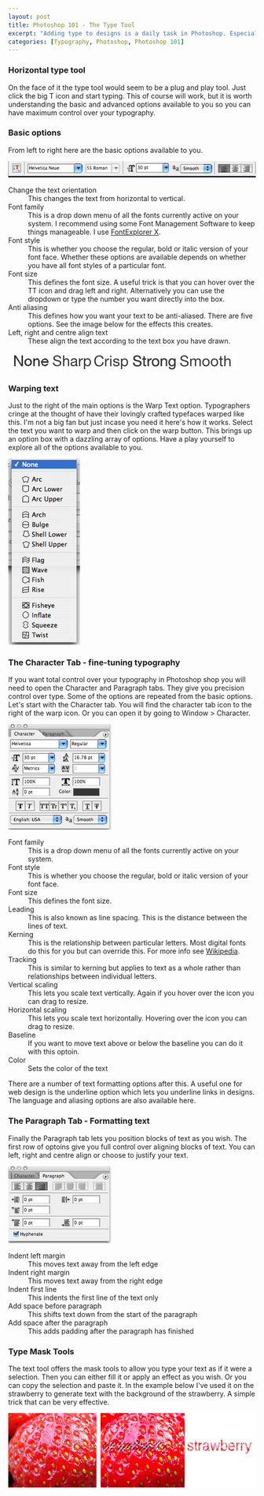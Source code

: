 ```yaml
--- 
layout: post
title: Photoshop 101 - The Type Tool
excerpt: "Adding type to designs is a daily task in Photoshop. Especially if you are interested in Typography mastering this tool is a must. "
categories: [Typography, Photoshop, Photoshop 101]
---
```

<h3>Horizontal type tool</h3>

<p>On the face of it the type tool would seem to be a plug and play tool. Just click the big T icon and start typing. This of course will work, but it is worth understanding the basic and advanced options available to you so you can have maximum control over your typography.</p>

<h3>Basic options</h3>

<p>From left to right here are the basic options available to you.</p>

<img src="/images/articles/text_tool_options.jpg" alt="Basic text tool options" title="Basic text tool options" width="527" height="33" />

<dl>
	<dt>Change the text orientation</dt>
	<dd>This changes the text from horizontal to vertical.</dd>
	<dt>Font family</dt>
	<dd>This is a drop down menu of all the fonts currently active on your system. I recommend using some Font Management Software to keep things manageable. I use <a href="http://www.linotype.com/fontexplorerX">FontExplorer X</a>.</dd>
	<dt>Font style</dt>
	<dd>This is whether you choose the regular, bold or italic version of your font face. Whether these options are available depends on whether you have all font styles of a particular font. </dd>
	<dt>Font size</dt>
	<dd>This defines the font size. A useful trick is that you can hover over the TT icon and drag left and right. Alternatively you can use the dropdown or type the number you want directly into the box. </dd>
	<dt>Anti aliasing</dt>
	<dd>This defines how you want your text to be anti-aliased. There are five options. See the image below for the effects this creates.</dd>
	<dt>Left, right and centre align text</dt>
	<dd>These align the text according to the text box you have drawn.</dd>
</dl>

<img src="/images/articles/text-options.png" alt="Text aliasing" title="Text aliasing" width="468" height="38" />

<h3>Warping text</h3>

<p>Just to the right of the main options is the Warp Text option. Typographers cringe at the thought of have their lovingly crafted typefaces warped like this. I'm not a big fan but just incase you need it here's how it works. Select the text you want to warp and then click on the warp button. This brings up an option box with a dazzling array of options. Have a play yourself to explore all of the options available to you. </p>


<img src="/images/articles/text_warp.jpg" alt="Warping Text" title="Warping text" width="146" height="378" />

<h3>The Character Tab - fine-tuning typography</h3>

<p>If you want total control over your typography in Photoshop shop you will need to open the Character and Paragraph tabs. They give you precision control over type. Some of the options are repeated from the basic options. Let's start with the Character tab. You will find the character tab icon to the right of the warp icon. Or you can open it by going to Window > Character.</p>

<img src="/images/articles/character_tab.jpg" alt="The Character Tab" title="The Character Tab" width="210" height="214" />

<dl>
	<dt>Font family</dt>
	<dd>This is a drop down menu of all the fonts currently active on your system. </dd>
	<dt>Font style</dt>
	<dd>This is whether you choose the regular, bold or italic version of your font face.</dd>
	<dt>Font size</dt>
	<dd>This defines the font size. </dd>
	<dt>Leading</dt>
	<dd>This is also known as line spacing. This is the distance between the lines of text.</dd>
	<dt>Kerning</dt>
	<dd>This is the relationship between particular letters. Most digital fonts do this for you but can override this. For more info see <a href="http://en.wikipedia.org/wiki/Kerning">Wikipedia</a>.</dd>
	<dt>Tracking</dt>
	<dd>This is similar to kerning but applies to text as a whole rather than relationships between individual letters.</dd>
	<dt>Vertical scaling</dt>
	<dd>This lets you scale text vertically. Again if you hover over the icon you can drag to resize.</dd>
	<dt>Horizontal scaling</dt>
	<dd>This lets you scale text horizontally. Hovering over the icon you can drag to resize.</dd>
	<dt>Baseline</dt>
	<dd>If you want to move text above or below the baseline you can do it with this optoin.</dd>
	<dt>Color</dt>
	<dd>Sets the color of the text</dd>
</dl>

<p>There are a number of text formatting options after this. A useful one for web design is the underline option which lets you underline links in designs. The language and aliasing options are also available here.</p> 

<h3>The Paragraph Tab - Formatting text</h3>

<p>Finally the Paragraph tab lets you position blocks of text as you wish. The first row of optoins give you full control over aligning blocks of text. You can left, right and centre align or choose to justify your text.</p>

<img src="/images/articles/paragraph_tab.jpg" alt="The Paragraph Tab" title="The Paragraph Tab" width="210" height="156" />

<dl>
	<dt>Indent left margin</dt>
	<dd>This moves text away from the left edge</dd>
	<dt>Indent right margin</dt>
	<dd>This moves text away from the right edge</dd>
	<dt>Indent first line</dt>
	<dd>This indents the first line of the text only</dd>
	<dt>Add space before paragraph</dt>
	<dd>This shifts text down from the start of the paragraph</dd>
	<dt>Add space after the paragraph</dt>
	<dd>This adds padding after the paragraph has finished</dd>
</dl>

<h3>Type Mask Tools</h3>

<p>The text tool offers the mask tools to allow you type your text as if it were a selection. Then you can either fill it or apply an effect as you wish. Or you can copy the selection and paste it. In the example below I've used it on the strawberry to generate text with the background of the strawberry. A simple trick that can be very effective.</p> 

<img src="/images/articles/text_mask.jpg" alt="image" width="536" height="151" />
